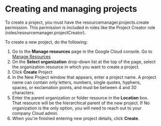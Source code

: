 # Creating and managing projects
To create a project, you must have the resourcemanager.projects.create permission. This permission is included in roles like the Project Creator role (roles/resourcemanager.projectCreator). 

To create a new project, do the following:

1. Go to the **Manage resources** page in the Google Cloud console. Go to [Manage Resources](https://console.cloud.google.com/cloud-resource-manager)
2. On the **Select organization** drop-down list at the top of the page, select the organization resource in which you want to create a project.
3. Click **Create** Project
4. In the New Project window that appears, enter a project name. A project name can contain only letters, numbers, single quotes, hyphens, spaces, or exclamation points, and must be between 4 and 30 characters.
5. Enter the parent organization or folder resource in the **Location** box. That resource will be the hierarchical parent of the new project. If No organization is the only option, you will need to reach out to your company Cloud admin.
6. When you're finished entering new project details, click **Create**.

